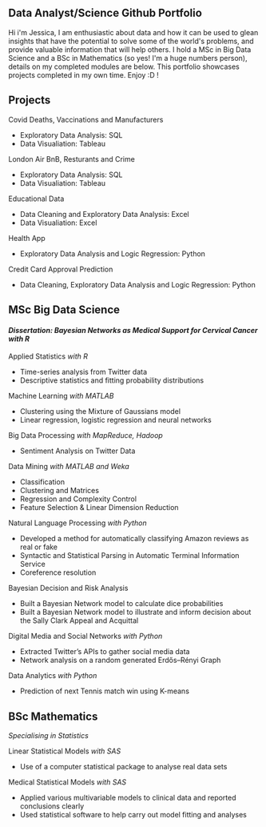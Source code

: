 ## Data Analyst/Science Github Portfolio 

Hi i'm Jessica,
I am enthusiastic about data and how it can be used to glean insights that have the potential to solve some of the world's problems, and provide valuable information that will help others. I hold a MSc in Big Data Science and a BSc in Mathematics (so yes! I'm a huge numbers person), details on my completed modules are below. This portfolio showcases projects completed in my own time. Enjoy :D !

## Projects

Covid Deaths, Vaccinations and Manufacturers 
* Exploratory Data Analysis: SQL
* Data Visualiation: Tableau

London Air BnB, Resturants and Crime 
* Exploratory Data Analysis: SQL
* Data Visualiation: Tableau

Educational Data 
* Data Cleaning and Exploratory Data Analysis: Excel
* Data Visualiation: Excel

Health App 
* Exploratory Data Analysis and Logic Regression: Python

Credit Card Approval Prediction
* Data Cleaning, Exploratory Data Analysis and Logic Regression: Python

## MSc Big Data Science

#### _Dissertation: Bayesian Networks as Medical Support for Cervical Cancer with R_

Applied Statistics _with R_
* Time-series analysis from Twitter data 
* Descriptive statistics and fitting probability distributions 

Machine Learning _with MATLAB_
* Clustering using the Mixture of Gaussians model 
* Linear regression, logistic regression and neural networks 

Big Data Processing _with MapReduce, Hadoop_
* Sentiment Analysis on Twitter Data 

Data Mining _with MATLAB and Weka_
* Classification
* Clustering and Matrices 
* Regression and Complexity Control 
* Feature Selection & Linear Dimension Reduction 

Natural Language Processing _with Python_
* Developed a method for automatically classifying Amazon reviews as real or fake
* Syntactic and Statistical Parsing in Automatic Terminal Information Service
* Coreference resolution

Bayesian Decision and Risk Analysis
* Built a Bayesian Network model to calculate dice probabilities
* Built a Bayesian Network model to illustrate and inform decision about the Sally Clark Appeal and Acquittal

Digital Media and Social Networks _with Python_
* Extracted Twitter’s APIs to gather social media data
* Network analysis on a random generated Erdős–Rényi Graph

Data Analytics _with Python_
* Prediction of next Tennis match win using K-means 

## BSc Mathematics 

_Specialising in Statistics_ 

Linear Statistical Models _with SAS_
* Use of a computer statistical package to analyse real data sets

Medical Statistical Models _with SAS_
* Applied various multivariable models to clinical data and reported conclusions clearly
* Used statistical software to help carry out model fitting and analyses

